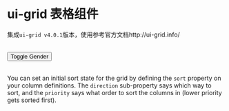 # ui-grid 表格组件

集成`ui-grid v4.0.1`版本，使用参考官方文档http://ui-grid.info/

<div>
<br>
<button id='toggleGender' ng-click='toggleGender()' class="btn btn-success">Toggle Gender</button>
<div id="grid1" ui-grid="gridOptions1" class="grid"></div>

<br> You can set an initial sort state for the grid by defining the `sort` property on your column definitions. The `direction`
sub-property says which way to sort, and the `priority` says what order to sort the columns in (lower priority gets sorted
first).
<br>
<br>

<div id="grid2" ui-grid="gridOptions2" class="grid"></div>
</div>